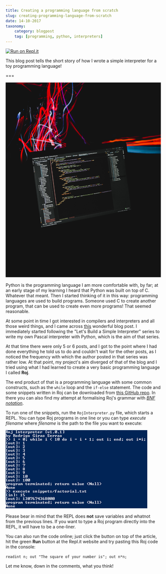 ```yaml
---
title: Creating a programming language from scratch
slug: creating-programming-language-from-scratch
date: 14-10-2017
taxonomy:
    category: blogpost
    tag: [programming, python, interpreters]
---
```


[![Run on Repl.it](https://repl.it/badge/github/RojerGS/Roj)](https://repl.it/github/RojerGS/Roj)

This blog post tells the short story of how I wrote a simple interpreter for a toy programming language!

===

![A computer screen with some code in it, everything in a dark setting](computer-screen-with-code.jpg?crop=0,1200,3300,2400)

Python is the programming language I am more comfortable with, by far; at an early stage of my learning I heard that Python was built on top of C. Whatever that meant. Then I started thinking of it in this way: programming languages are used to build programs. Someone used C to create another program, that can be used to create even more programs! That seemed reasonable.

At some point in time I got interested in compilers and interpreters and all those weird things, and I came across [this](https://ruslanspivak.com/lsbasi-part1/) wonderful blog post. I immediately started following the "Let's Build a Simple Interpreter" series to write my own Pascal interpreter with Python, which is the aim of that series.

At that time there were only 5 or 6 posts, and I got to the point where I had done everything he told us to do and couldn't wait for the other posts, as I noticed the frequency with which the author posted in that series was rather low. At that point, my project's aim diverged of that of the blog and I tried using what I had learned to create a very basic programming language I called **Roj**.

The end product of that is a programming language with some common constructs, such as the ``while`` loop and the ``if-else`` statement. The code and some snippets written in Roj can be downloaded from [this GitHub repo](https://github.com/RojerGS/Roj). In there you can also find my attempt at formalising Roj's grammar with [_BNF notation_](https://en.wikipedia.org/wiki/Backus%E2%80%93Naur_form).

To run one of the snippets, run the `RojInterpreter.py` file, which starts a REPL. You can type Roj programs in one line or you can type _execute filename_ where _filename_ is the path to the file you want to execute:

![A screenshot of a basic REPL session in the Roj interpreter](roj_repl_session_screenshot.png)

Please bear in mind that the REPL does **not** save variables and whatnot from the previous lines. If you want to type a Roj program directly into the REPL, it will have to be a one-liner.

You can also run the code online; just click the button on top of the article, hit the green **Run** button at the Repl.it website and try pasting this Roj code in the console:

``readint n; out "The square of your number is"; out n*n;``

Let me know, down in the comments, what you think!